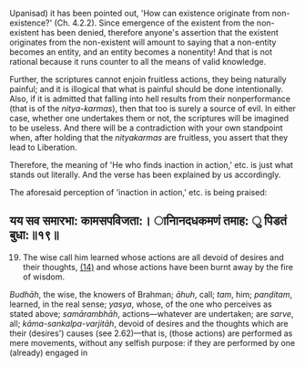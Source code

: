 Upanisad) it has been pointed out, 'How can existence originate from non-existence?' (Ch. 4.2.2). Since emergence of the existent from the non-existent has been denied, therefore anyone's assertion that the existent originates from the non-existent will amount to saying that a non-entity becomes an entity, and an entity becomes a nonentity! And that is not rational because it runs counter to all the means of valid knowledge.

Further, the scriptures cannot enjoin fruitless actions, they being naturally painful; and it is illogical that what is painful should be done intentionally. Also, if it is admitted that falling into hell results from their nonperformance (that is of the *nitya-karmas*), then that too is surely a source of evil. In either case, whether one undertakes them or not, the scriptures will be imagined to be useless. And there will be a contradiction with your own standpoint when, after holding that the *nityakarmas* are fruitless, you assert that they lead to Liberation.

Therefore, the meaning of 'He who finds inaction in action,' etc. is just what stands out literally. And the verse has been explained by us accordingly.

The aforesaid perception of 'inaction in action,' etc. is being praised:

## यय सव समारभा: कामसपविजता:। ानािनदधकमणं तमाह: ु पिडतं बुधा:॥१९॥

19. The wise call him learned whose actions are all devoid of desires and their thoughts, [\(14\)](#page--1-0) and whose actions have been burnt away by the fire of wisdom.

*Budhāh*, the wise, the knowers of Brahman; *āhuh*, call; *tam*, him; *panḍitam*, learned, in the real sense; *yasya*, whose, of the one who perceives as stated above; *samārambhāh*, actions—whatever are undertaken; are *sarve*, all; *kāma-sankalpa-varjitāh*, devoid of desires and the thoughts which are their (desires') causes (see 2.62)—that is, (those actions) are performed as mere movements, without any selfish purpose: if they are performed by one (already) engaged in